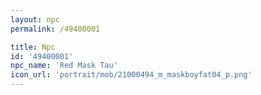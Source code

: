```yaml
---
layout: npc
permalink: /49400001

title: Npc
id: '49400001'
npc_name: 'Red Mask Tau'
icon_url: 'portrait/mob/21000494_m_maskboyfat04_p.png'
---
```

